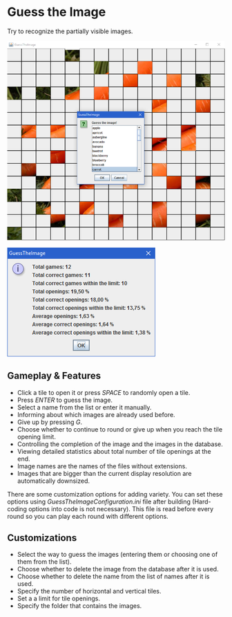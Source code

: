 # Guess the Image

Try to recognize the partially visible images.

![main](screenshots/main.bmp)

![statistics](screenshots/statistics.bmp)

## Gameplay & Features

* Click a tile to open it or press _SPACE_ to randomly open a tile.
* Press _ENTER_ to guess the image.
* Select a name from the list or enter it manually.
* Informing about which images are already used before.
* Give up by pressing _G_.
* Choose whether to continue to round or give up when you reach the tile opening limit.
* Controlling the completion of the image and the images in the database.
* Viewing detailed statistics about total number of tile openings at the end.
* Image names are the names of the files without extensions.
* Images that are bigger than the current display resolution are automatically downsized.

There are some customization options for adding variety.
You can set these options using _GuessTheImageConfiguration.ini_ file after building
(Hard-coding options into code is not necessary).
This file is read before every round so you can play each round with different options.

## Customizations

* Select the way to guess the images (entering them or choosing one of them from the list).
* Choose whether to delete the image from the database after it is used.
* Choose whether to delete the name from the list of names after it is used.
* Specify the number of horizontal and vertical tiles.
* Set a a limit for tile openings.
* Specify the folder that contains the images.
